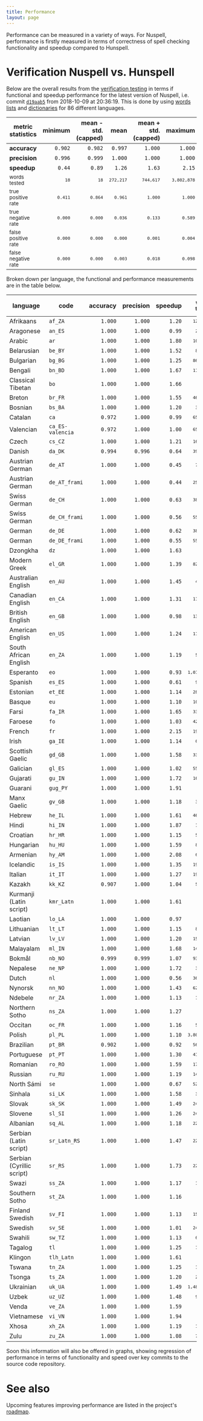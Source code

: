 ```yaml
---
title: Performance
layout: page
---
```


Performance can be measured in a variety of ways. For Nuspell, performance is firstly measured in terms of correctness of spell checking functionality and speedup compared to Hunspell.

# Verification Nuspell vs. Hunspell

Below are the overall results from the [verification testing](https://en.wikipedia.org/wiki/Software_verification) in terms if functional and speedup performance for the latest version of Nuspell, i.e. commit [`d19aab5`](https://github.com/nuspell/nuspell/commit/d19aab5ea8a492c6f526dc7a04869b6bcf231c05) from 2018-10-09 at 20:36:19.  This is done by using [words lists](https://github.com/nuspell/nuspell/wiki/Word-List-Files) and [dictionaries](https://github.com/nuspell/nuspell/wiki/Dictionary-Files) for 86 different languages.

| metric statistics | minimum | mean - std. (capped) | mean | mean + std. (capped) | maximum |
|---|--:|--:|--:|--:|--:|
| **accuracy** | `0.902` | `0.982` | `0.997` | `1.000` | `1.000` |
| **precision** | `0.996` | `0.999` | `1.000` | `1.000` | `1.000` |
| **speedup** | `0.44` | `0.89` | `1.26` | `1.63` | `2.15` |
| <small>words tested</small> | <small>`18`</small> | <small>`18`</small> | <small>`272,217`</small> | <small>`744,617`</small> | <small>`3,802,878`</small> |
| <small>true positive rate</small> | <small>`0.411`</small> | <small>`0.864`</small> | <small>`0.961`</small> | <small>`1.000`</small> | <small>`1.000`</small> |
| <small>true negative rate</small> | <small>`0.000`</small> | <small>`0.000`</small> | <small>`0.036`</small> | <small>`0.133`</small> | <small>`0.589`</small> |
| <small>false positive rate</small> | <small>`0.000`</small> | <small>`0.000`</small> | <small>`0.000`</small> | <small>`0.001`</small> | <small>`0.004`</small> |
| <small>false negative rate</small> | <small>`0.000`</small> | <small>`0.000`</small> | <small>`0.003`</small> | <small>`0.018`</small> | <small>`0.098`</small> |

Broken down per language, the functional and performance measurements are in the table below.
			
| language | code | accuracy | precision | speedup | <small>words tested</small> | <small>true positive rate</small> | <small>true negative rate</small> | <small>false positive rate</small> | <small>false negative rate</small> |
|---|---|--:|--:|--:|--:|--:|--:|--:|--:|
| Afrikaans | `af_ZA` | `1.000` | `1.000` | `1.20` | <small>`125,470`</small> | <small>`1.000`</small> | <small>`0.000`</small> | <small>`0.000`</small> | <small>`0.000`</small> |
| Aragonese | `an_ES` | `1.000` | `1.000` | `0.99` | <small>`20,535`</small> | <small>`1.000`</small> | <small>`0.000`</small> | <small>`0.000`</small> | <small>`0.000`</small> |
| Arabic | `ar` | `1.000` | `1.000` | `1.80` | <small>`108,362`</small> | <small>`1.000`</small> | <small>`0.000`</small> | <small>`0.000`</small> | <small>`0.000`</small> |
| Belarusian | `be_BY` | `1.000` | `1.000` | `1.52` | <small>`81,516`</small> | <small>`1.000`</small> | <small>`0.000`</small> | <small>`0.000`</small> | <small>`0.000`</small> |
| Bulgarian | `bg_BG` | `1.000` | `1.000` | `1.25` | <small>`867,136`</small> | <small>`1.000`</small> | <small>`0.000`</small> | <small>`0.000`</small> | <small>`0.000`</small> |
| Bengali | `bn_BD` | `1.000` | `1.000` | `1.67` | <small>`110,750`</small> | <small>`1.000`</small> | <small>`0.000`</small> | <small>`0.000`</small> | <small>`0.000`</small> |
| Classical Tibetan | `bo` | `1.000` | `1.000` | `1.66` | <small>`376`</small> | <small>`0.918`</small> | <small>`0.082`</small> | <small>`0.000`</small> | <small>`0.000`</small> |
| Breton | `br_FR` | `1.000` | `1.000` | `1.55` | <small>`464,631`</small> | <small>`1.000`</small> | <small>`0.000`</small> | <small>`0.000`</small> | <small>`0.000`</small> |
| Bosnian | `bs_BA` | `1.000` | `1.000` | `1.20` | <small>`30,442`</small> | <small>`1.000`</small> | <small>`0.000`</small> | <small>`0.000`</small> | <small>`0.000`</small> |
| Catalan | `ca` | `0.972` | `1.000` | `0.99` | <small>`655,679`</small> | <small>`0.968`</small> | <small>`0.004`</small> | <small>`0.000`</small> | <small>`0.028`</small> |
| Valencian | `ca_ES-valencia` | `0.972` | `1.000` | `1.00` | <small>`655,778`</small> | <small>`0.968`</small> | <small>`0.004`</small> | <small>`0.000`</small> | <small>`0.028`</small> |
| Czech | `cs_CZ` | `1.000` | `1.000` | `1.21` | <small>`165,085`</small> | <small>`1.000`</small> | <small>`0.000`</small> | <small>`0.000`</small> | <small>`0.000`</small> |
| Danish | `da_DK` | `0.994` | `0.996` | `0.64` | <small>`390,462`</small> | <small>`0.942`</small> | <small>`0.052`</small> | <small>`0.004`</small> | <small>`0.002`</small> |
| Austrian German | `de_AT` | `1.000` | `1.000` | `0.45` | <small>`71,983`</small> | <small>`0.700`</small> | <small>`0.300`</small> | <small>`0.000`</small> | <small>`0.000`</small> |
| Austrian German | `de_AT_frami` | `1.000` | `1.000` | `0.44` | <small>`250,806`</small> | <small>`0.677`</small> | <small>`0.323`</small> | <small>`0.000`</small> | <small>`0.000`</small> |
| Swiss German | `de_CH` | `1.000` | `1.000` | `0.63` | <small>`381,038`</small> | <small>`0.943`</small> | <small>`0.057`</small> | <small>`0.000`</small> | <small>`0.000`</small> |
| Swiss German | `de_CH_frami` | `1.000` | `1.000` | `0.56` | <small>`559,483`</small> | <small>`0.855`</small> | <small>`0.145`</small> | <small>`0.000`</small> | <small>`0.000`</small> |
| German | `de_DE` | `1.000` | `1.000` | `0.62` | <small>`380,890`</small> | <small>`0.943`</small> | <small>`0.057`</small> | <small>`0.000`</small> | <small>`0.000`</small> |
| German | `de_DE_frami` | `1.000` | `1.000` | `0.55` | <small>`559,844`</small> | <small>`0.856`</small> | <small>`0.144`</small> | <small>`0.000`</small> | <small>`0.000`</small> |
| Dzongkha | `dz` | `1.000` | `1.000` | `1.63` | <small>`401`</small> | <small>`0.925`</small> | <small>`0.075`</small> | <small>`0.000`</small> | <small>`0.000`</small> |
| Modern Greek | `el_GR` | `1.000` | `1.000` | `1.39` | <small>`828,785`</small> | <small>`1.000`</small> | <small>`0.000`</small> | <small>`0.000`</small> | <small>`0.000`</small> |
| Australian English | `en_AU` | `1.000` | `1.000` | `1.45` | <small>`49,426`</small> | <small>`1.000`</small> | <small>`0.000`</small> | <small>`0.000`</small> | <small>`0.000`</small> |
| Canadian English | `en_CA` | `1.000` | `1.000` | `1.31` | <small>`112,517`</small> | <small>`0.977`</small> | <small>`0.023`</small> | <small>`0.000`</small> | <small>`0.000`</small> |
| British English | `en_GB` | `1.000` | `1.000` | `0.98` | <small>`135,843`</small> | <small>`0.882`</small> | <small>`0.118`</small> | <small>`0.000`</small> | <small>`0.000`</small> |
| American English | `en_US` | `1.000` | `1.000` | `1.24` | <small>`112,568`</small> | <small>`0.976`</small> | <small>`0.024`</small> | <small>`0.000`</small> | <small>`0.000`</small> |
| South African English | `en_ZA` | `1.000` | `1.000` | `1.19` | <small>`53,537`</small> | <small>`1.000`</small> | <small>`0.000`</small> | <small>`0.000`</small> | <small>`0.000`</small> |
| Esperanto | `eo` | `1.000` | `1.000` | `0.93` | <small>`1,015,192`</small> | <small>`1.000`</small> | <small>`0.000`</small> | <small>`0.000`</small> | <small>`0.000`</small> |
| Spanish | `es_ES` | `1.000` | `1.000` | `0.61` | <small>`96,510`</small> | <small>`0.736`</small> | <small>`0.264`</small> | <small>`0.000`</small> | <small>`0.000`</small> |
| Estonian | `et_EE` | `1.000` | `1.000` | `1.14` | <small>`282,173`</small> | <small>`1.000`</small> | <small>`0.000`</small> | <small>`0.000`</small> | <small>`0.000`</small> |
| Basque | `eu` | `1.000` | `1.000` | `1.10` | <small>`106,346`</small> | <small>`1.000`</small> | <small>`0.000`</small> | <small>`0.000`</small> | <small>`0.000`</small> |
| Farsi | `fa_IR` | `1.000` | `1.000` | `1.65` | <small>`331,788`</small> | <small>`1.000`</small> | <small>`0.000`</small> | <small>`0.000`</small> | <small>`0.000`</small> |
| Faroese | `fo` | `1.000` | `1.000` | `1.03` | <small>`425,136`</small> | <small>`1.000`</small> | <small>`0.000`</small> | <small>`0.000`</small> | <small>`0.000`</small> |
| French | `fr` | `1.000` | `1.000` | `2.15` | <small>`191,661`</small> | <small>`0.996`</small> | <small>`0.004`</small> | <small>`0.000`</small> | <small>`0.000`</small> |
| Irish | `ga_IE` | `1.000` | `1.000` | `1.14` | <small>`65,424`</small> | <small>`0.998`</small> | <small>`0.002`</small> | <small>`0.000`</small> | <small>`0.000`</small> |
| Scottish Gaelic | `gd_GB` | `1.000` | `1.000` | `1.58` | <small>`334,794`</small> | <small>`0.992`</small> | <small>`0.008`</small> | <small>`0.000`</small> | <small>`0.000`</small> |
| Galician | `gl_ES` | `1.000` | `1.000` | `1.02` | <small>`551,230`</small> | <small>`0.411`</small> | <small>`0.589`</small> | <small>`0.000`</small> | <small>`0.000`</small> |
| Gujarati | `gu_IN` | `1.000` | `1.000` | `1.72` | <small>`168,952`</small> | <small>`1.000`</small> | <small>`0.000`</small> | <small>`0.000`</small> | <small>`0.000`</small> |
| Guarani | `gug_PY` | `1.000` | `1.000` | `1.91` | <small>`4,215`</small> | <small>`1.000`</small> | <small>`0.000`</small> | <small>`0.000`</small> | <small>`0.000`</small> |
| Manx Gaelic | `gv_GB` | `1.000` | `1.000` | `1.18` | <small>`32,358`</small> | <small>`1.000`</small> | <small>`0.000`</small> | <small>`0.000`</small> | <small>`0.000`</small> |
| Hebrew | `he_IL` | `1.000` | `1.000` | `1.61` | <small>`469,730`</small> | <small>`0.974`</small> | <small>`0.026`</small> | <small>`0.000`</small> | <small>`0.000`</small> |
| Hindi | `hi_IN` | `1.000` | `1.000` | `1.87` | <small>`15,983`</small> | <small>`1.000`</small> | <small>`0.000`</small> | <small>`0.000`</small> | <small>`0.000`</small> |
| Croatian | `hr_HR` | `1.000` | `1.000` | `1.15` | <small>`53,395`</small> | <small>`1.000`</small> | <small>`0.000`</small> | <small>`0.000`</small> | <small>`0.000`</small> |
| Hungarian | `hu_HU` | `1.000` | `1.000` | `1.59` | <small>`89,071`</small> | <small>`0.979`</small> | <small>`0.021`</small> | <small>`0.000`</small> | <small>`0.000`</small> |
| Armenian | `hy_AM` | `1.000` | `1.000` | `2.08` | <small>`63,766`</small> | <small>`0.999`</small> | <small>`0.001`</small> | <small>`0.000`</small> | <small>`0.000`</small> |
| Icelandic | `is_IS` | `1.000` | `1.000` | `1.35` | <small>`191,571`</small> | <small>`1.000`</small> | <small>`0.000`</small> | <small>`0.000`</small> | <small>`0.000`</small> |
| Italian | `it_IT` | `1.000` | `1.000` | `1.27` | <small>`192,565`</small> | <small>`0.996`</small> | <small>`0.004`</small> | <small>`0.000`</small> | <small>`0.000`</small> |
| Kazakh | `kk_KZ` | `0.907` | `1.000` | `1.04` | <small>`54,063`</small> | <small>`0.907`</small> | <small>`0.000`</small> | <small>`0.000`</small> | <small>`0.093`</small> |
| Kurmanji (Latin script) | `kmr_Latn` | `1.000` | `1.000` | `1.61` | <small>`4,735`</small> | <small>`1.000`</small> | <small>`0.000`</small> | <small>`0.000`</small> | <small>`0.000`</small> |
| Laotian | `lo_LA` | `1.000` | `1.000` | `0.97` | <small>`18`</small> | <small>`1.000`</small> | <small>`0.000`</small> | <small>`0.000`</small> | <small>`0.000`</small> |
| Lithuanian | `lt_LT` | `1.000` | `1.000` | `1.15` | <small>`82,627`</small> | <small>`1.000`</small> | <small>`0.000`</small> | <small>`0.000`</small> | <small>`0.000`</small> |
| Latvian | `lv_LV` | `1.000` | `1.000` | `1.20` | <small>`155,631`</small> | <small>`1.000`</small> | <small>`0.000`</small> | <small>`0.000`</small> | <small>`0.000`</small> |
| Malayalam | `ml_IN` | `1.000` | `1.000` | `1.68` | <small>`142,402`</small> | <small>`1.000`</small> | <small>`0.000`</small> | <small>`0.000`</small> | <small>`0.000`</small> |
| Bokmål | `nb_NO` | `0.999` | `0.999` | `1.07` | <small>`939,921`</small> | <small>`0.954`</small> | <small>`0.045`</small> | <small>`0.001`</small> | <small>`0.000`</small> |
| Nepalese | `ne_NP` | `1.000` | `1.000` | `1.72` | <small>`34,604`</small> | <small>`1.000`</small> | <small>`0.000`</small> | <small>`0.000`</small> | <small>`0.000`</small> |
| Dutch | `nl` | `1.000` | `1.000` | `0.56` | <small>`362,822`</small> | <small>`0.965`</small> | <small>`0.035`</small> | <small>`0.000`</small> | <small>`0.000`</small> |
| Nynorsk | `nn_NO` | `1.000` | `1.000` | `1.43` | <small>`627,973`</small> | <small>`0.999`</small> | <small>`0.001`</small> | <small>`0.000`</small> | <small>`0.000`</small> |
| Ndebele | `nr_ZA` | `1.000` | `1.000` | `1.13` | <small>`12,746`</small> | <small>`1.000`</small> | <small>`0.000`</small> | <small>`0.000`</small> | <small>`0.000`</small> |
| Northern Sotho | `ns_ZA` | `1.000` | `1.000` | `1.27` | <small>`4,934`</small> | <small>`1.000`</small> | <small>`0.000`</small> | <small>`0.000`</small> | <small>`0.000`</small> |
| Occitan | `oc_FR` | `1.000` | `1.000` | `1.16` | <small>`55,588`</small> | <small>`1.000`</small> | <small>`0.000`</small> | <small>`0.000`</small> | <small>`0.000`</small> |
| Polish | `pl_PL` | `1.000` | `1.000` | `1.10` | <small>`3,802,878`</small> | <small>`0.990`</small> | <small>`0.010`</small> | <small>`0.000`</small> | <small>`0.000`</small> |
| Brazilian | `pt_BR` | `0.902` | `1.000` | `0.92` | <small>`569,136`</small> | <small>`0.894`</small> | <small>`0.008`</small> | <small>`0.000`</small> | <small>`0.098`</small> |
| Portuguese | `pt_PT` | `1.000` | `1.000` | `1.30` | <small>`419,585`</small> | <small>`0.985`</small> | <small>`0.015`</small> | <small>`0.000`</small> | <small>`0.000`</small> |
| Romanian | `ro_RO` | `1.000` | `1.000` | `1.59` | <small>`173,205`</small> | <small>`1.000`</small> | <small>`0.000`</small> | <small>`0.000`</small> | <small>`0.000`</small> |
| Russian | `ru_RU` | `1.000` | `1.000` | `1.19` | <small>`146,269`</small> | <small>`1.000`</small> | <small>`0.000`</small> | <small>`0.000`</small> | <small>`0.000`</small> |
| North Sámi | `se` | `1.000` | `1.000` | `0.67` | <small>`527,510`</small> | <small>`0.546`</small> | <small>`0.454`</small> | <small>`0.000`</small> | <small>`0.000`</small> |
| Sinhala | `si_LK` | `1.000` | `1.000` | `1.58` | <small>`30,319`</small> | <small>`1.000`</small> | <small>`0.000`</small> | <small>`0.000`</small> | <small>`0.000`</small> |
| Slovak | `sk_SK` | `1.000` | `1.000` | `1.49` | <small>`246,224`</small> | <small>`1.000`</small> | <small>`0.000`</small> | <small>`0.000`</small> | <small>`0.000`</small> |
| Slovene | `sl_SI` | `1.000` | `1.000` | `1.26` | <small>`246,856`</small> | <small>`1.000`</small> | <small>`0.000`</small> | <small>`0.000`</small> | <small>`0.000`</small> |
| Albanian | `sq_AL` | `1.000` | `1.000` | `1.18` | <small>`229,505`</small> | <small>`1.000`</small> | <small>`0.000`</small> | <small>`0.000`</small> | <small>`0.000`</small> |
| Serbian (Latin script) | `sr_Latn_RS` | `1.000` | `1.000` | `1.47` | <small>`222,281`</small> | <small>`1.000`</small> | <small>`0.000`</small> | <small>`0.000`</small> | <small>`0.000`</small> |
| Serbian (Cyrillic script) | `sr_RS` | `1.000` | `1.000` | `1.73` | <small>`222,288`</small> | <small>`1.000`</small> | <small>`0.000`</small> | <small>`0.000`</small> | <small>`0.000`</small> |
| Swazi | `ss_ZA` | `1.000` | `1.000` | `1.17` | <small>`18,969`</small> | <small>`1.000`</small> | <small>`0.000`</small> | <small>`0.000`</small> | <small>`0.000`</small> |
| Southern Sotho | `st_ZA` | `1.000` | `1.000` | `1.16` | <small>`6,456`</small> | <small>`1.000`</small> | <small>`0.000`</small> | <small>`0.000`</small> | <small>`0.000`</small> |
| Finland Swedish | `sv_FI` | `1.000` | `1.000` | `1.13` | <small>`151,274`</small> | <small>`0.977`</small> | <small>`0.023`</small> | <small>`0.000`</small> | <small>`0.000`</small> |
| Swedish | `sv_SE` | `1.000` | `1.000` | `1.01` | <small>`247,754`</small> | <small>`0.968`</small> | <small>`0.032`</small> | <small>`0.000`</small> | <small>`0.000`</small> |
| Swahili | `sw_TZ` | `1.000` | `1.000` | `1.13` | <small>`67,900`</small> | <small>`1.000`</small> | <small>`0.000`</small> | <small>`0.000`</small> | <small>`0.000`</small> |
| Tagalog | `tl` | `1.000` | `1.000` | `1.25` | <small>`16,365`</small> | <small>`1.000`</small> | <small>`0.000`</small> | <small>`0.000`</small> | <small>`0.000`</small> |
| Klingon | `tlh_Latn` | `1.000` | `1.000` | `1.61` | <small>`3,644`</small> | <small>`1.000`</small> | <small>`0.000`</small> | <small>`0.000`</small> | <small>`0.000`</small> |
| Tswana | `tn_ZA` | `1.000` | `1.000` | `1.25` | <small>`10,865`</small> | <small>`1.000`</small> | <small>`0.000`</small> | <small>`0.000`</small> | <small>`0.000`</small> |
| Tsonga | `ts_ZA` | `1.000` | `1.000` | `1.20` | <small>`28,354`</small> | <small>`1.000`</small> | <small>`0.000`</small> | <small>`0.000`</small> | <small>`0.000`</small> |
| Ukrainian | `uk_UA` | `1.000` | `1.000` | `1.49` | <small>`1,486,067`</small> | <small>`0.878`</small> | <small>`0.122`</small> | <small>`0.000`</small> | <small>`0.000`</small> |
| Uzbek | `uz_UZ` | `1.000` | `1.000` | `1.48` | <small>`97,000`</small> | <small>`1.000`</small> | <small>`0.000`</small> | <small>`0.000`</small> | <small>`0.000`</small> |
| Venda | `ve_ZA` | `1.000` | `1.000` | `1.59` | <small>`8,785`</small> | <small>`1.000`</small> | <small>`0.000`</small> | <small>`0.000`</small> | <small>`0.000`</small> |
| Vietnamese | `vi_VN` | `1.000` | `1.000` | `1.94` | <small>`6,631`</small> | <small>`1.000`</small> | <small>`0.000`</small> | <small>`0.000`</small> | <small>`0.000`</small> |
| Xhosa | `xh_ZA` | `1.000` | `1.000` | `1.19` | <small>`18,121`</small> | <small>`1.000`</small> | <small>`0.000`</small> | <small>`0.000`</small> | <small>`0.000`</small> |
| Zulu | `zu_ZA` | `1.000` | `1.000` | `1.08` | <small>`73,194`</small> | <small>`1.000`</small> | <small>`0.000`</small> | <small>`0.000`</small> | <small>`0.000`</small> |

			
Soon this information will also be offered in graphs, showing regression of performance in terms of functionality and speed over key commits to the source code repository.

# See also

Upcoming features improving performance are listed in the project's [roadmap](roadmap.html).
